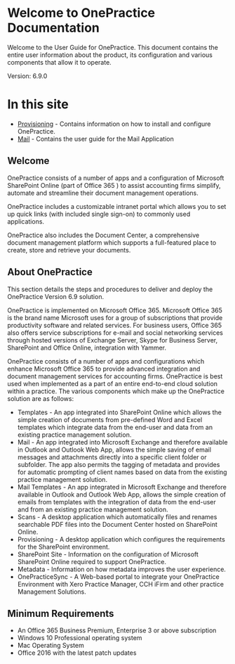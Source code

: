 # Welcome to OnePractice Documentation
Welcome to the User Guide for  OnePractice. This document contains the entire user information about the product, its configuration and various components that allow it to operate.

Version: 6.9.0

# In this site
- [Provisioning](provisioning.md) - Contains information on how to install and configure OnePractice.
- [Mail](mail.md) - Contains the user guide for the Mail Application

## Welcome


OnePractice consists of a number of apps and a configuration of Microsoft SharePoint Online (part of Office 365 ) to assist accounting firms simplify, automate and streamline their document management operations.

OnePractice includes a customizable intranet portal which allows you to set up quick links (with included single sign-on) to commonly used applications.

OnePractice also includes the Document Center, a comprehensive document management platform which supports a full-featured place to create, store and retrieve your documents.

## About OnePractice
This section details the steps and procedures to deliver and deploy the OnePractice Version 6.9 solution.

OnePractice is implemented on Microsoft Office 365. Microsoft Office 365 is the brand name Microsoft uses for a group of subscriptions that provide productivity software and related services. For business users, Office 365 also offers service subscriptions for e-mail and social networking services through hosted versions of Exchange Server, Skype for Business Server, SharePoint and Office Online, integration with Yammer.

OnePractice consists of a number of apps and configurations which enhance Microsoft Office 365 to provide advanced integration and document management services for accounting firms. OnePractice is best used when implemented as a part of an entire end-to-end cloud solution within a practice. The various components which make up the OnePractice solution are as follows:

- Templates - An app integrated into SharePoint Online which allows the simple creation of documents from pre-defined Word and Excel templates which integrate data from the end-user and data from an existing practice management solution.
- Mail - An app integrated into Microsoft Exchange and therefore available in Outlook and Outlook Web App, allows the simple saving of email messages and attachments directly into a specific client folder or subfolder. The app also permits the tagging of metadata and provides for automatic prompting of client names based on data from the existing practice management solution.
- Mail Templates - An app integrated in Microsoft Exchange and therefore available in Outlook and Outlook Web App, allows the simple creation of emails from templates with the integration of data from the end-user and from an existing practice management solution.
- Scans - A desktop application which automatically files and renames searchable PDF files into the Document Center hosted on SharePoint Online.
- Provisioning - A desktop application which configures the requirements for the SharePoint environment.
- SharePoint Site - Information on the configuration of Microsoft SharePoint Online required to support OnePractice.
- Metadata - Information on how metadata improves the user experience.
- OnePracticeSync - A Web-based portal to integrate your OnePractice Environment with Xero Practice Manager, CCH iFirm and other practice Management Solutions.

## Minimum Requirements
- An Office 365 Business Premium, Enterprise 3 or above subscription 
- Windows 10 Professional operating system 
- Mac Operating System
- Office 2016 with the latest patch updates



